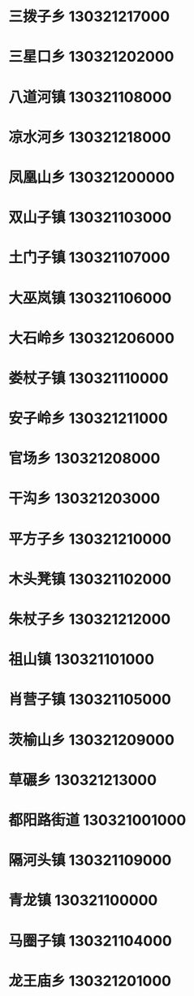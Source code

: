 # 三拨子乡 130321217000
# 三星口乡 130321202000
# 八道河镇 130321108000
# 凉水河乡 130321218000
# 凤凰山乡 130321200000
# 双山子镇 130321103000
# 土门子镇 130321107000
# 大巫岚镇 130321106000
# 大石岭乡 130321206000
# 娄杖子镇 130321110000
# 安子岭乡 130321211000
# 官场乡 130321208000
# 干沟乡 130321203000
# 平方子乡 130321210000
# 木头凳镇 130321102000
# 朱杖子乡 130321212000
# 祖山镇 130321101000
# 肖营子镇 130321105000
# 茨榆山乡 130321209000
# 草碾乡 130321213000
# 都阳路街道 130321001000
# 隔河头镇 130321109000
# 青龙镇 130321100000
# 马圈子镇 130321104000
# 龙王庙乡 130321201000
